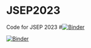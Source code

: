 # JSEP2023
Code for JSEP 2023
#[![Binder](https://mybinder.org/badge_logo.svg)](https://mybinder.org/v2/gh/annavalentine/JSEP2023/HEAD?urlpath=https%3A%2F%2Fgithub.com%2Fannavalentine%2FJSEP2023%2Fblob%2Fmain%2FRGB.ipynb) 

[![Binder](https://mybinder.org/badge_logo.svg)](https://mybinder.org/v2/gh/annavalentine/JSEP2023/HEAD) 
